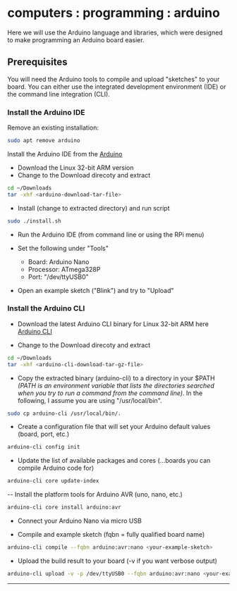 # computers : programming : arduino

Here we will use the Arduino language and libraries, which were designed to make programming an Arduino board easier.

## Prerequisites

You will need the Arduino tools to compile and upload "sketches" to your board. You can either use the integrated development environment (IDE) or the command line integration (CLI).

### Install the Arduino IDE

Remove an existing installation:

```bash
sudo apt remove arduino
```

Install the Arduino IDE from the [Arduino](https://www.arduino.cc/en/Main/Software)
 - Download the Linux 32-bit ARM version
 - Change to the Download direcoty and extract

```bash
cd ~/Downloads
tar -xhf <arduino-download-tar-file>
```

- Install (change to extracted directory) and run script

```bash
sudo ./install.sh
```
- Run the Arduino IDE (from command line or using the RPi menu)

- Set the following under "Tools"
  - Board: Arduino Nano
  - Processor: ATmega328P
  - Port: "/dev/ttyUSB0"

- Open an example sketch ("Blink") and try to "Upload"

### Install the Arduino CLI

- Download the latest Arduino CLI binary for Linux 32-bit ARM here [Arduino CLI](https://arduino.github.io/arduino-cli/installation/)

- Change to the Download direcoty and extract

```bash
cd ~/Downloads
tar -xhf <arduino-cli-download-tar-gz-file>
```

- Copy the extracted binary (arduino-cli) to a directory in your $PATH *(PATH is an environment variable that lists the directories searched when you try to run a command from the command line)*. In the following, I assume you are using "/usr/local/bin".

```bash
sudo cp arduino-cli /usr/local/bin/.
```

- Create a configuration file that will set your Arduino default values (board, port, etc.)

```bash
arduino-cli config init
```

- Update the list of available packages and cores (...boards you can compile Arduino code for)

```bash
arduino-cli core update-index
```

-- Install the platform tools for Arduino AVR (uno, nano, etc.)

```bash
arduino-cli core install arduino:avr
```

- Connect your Arduino Nano via micro USB

- Compile and example sketch (fqbn = fully qualified board name)

```bash
arduino-cli compile --fqbn arduino:avr:nano <your-example-sketch>
```

- Upload the build result to your board (-v if you want verbose output)

```bash
arduino-cli upload -v -p /dev/ttyUSB0 --fqbn arduino:avr:nano <your-example-sketch>
```

----
